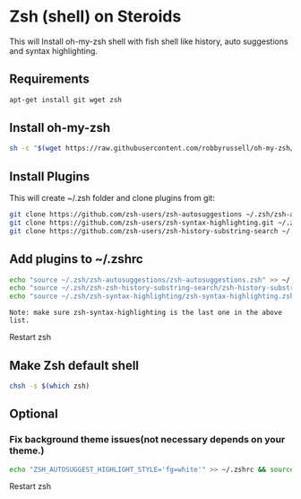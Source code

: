 # Zsh (shell) on Steroids

This will Install oh-my-zsh shell with fish shell like history, auto suggestions and syntax highlighting.

## Requirements

```bash
apt-get install git wget zsh
```

## Install oh-my-zsh

```bash
sh -c "$(wget https://raw.githubusercontent.com/robbyrussell/oh-my-zsh/master/tools/install.sh -O -)"
```

## Install Plugins

This will create ~/.zsh folder and clone plugins from git:

```bash
git clone https://github.com/zsh-users/zsh-autosuggestions ~/.zsh/zsh-autosuggestions
git clone https://github.com/zsh-users/zsh-syntax-highlighting.git ~/.zsh/zsh-syntax-highlighting
git clone https://github.com/zsh-users/zsh-history-substring-search ~/.zsh/zsh-zsh-history-substring-search
```

## Add plugins to ~/.zshrc

```bash
echo "source ~/.zsh/zsh-autosuggestions/zsh-autosuggestions.zsh" >> ~/.zshrc && source ~/.zshrc
echo "source ~/.zsh/zsh-zsh-history-substring-search/zsh-history-substring-search.zsh" >> ~/.zshrc && source ~/.zshrc
echo "source ~/.zsh/zsh-syntax-highlighting/zsh-syntax-highlighting.zsh" >> ~/.zshrc && source ~/.zshrc
```

`Note: make sure zsh-syntax-highlighting is the last one in the above list.`

Restart zsh

## Make Zsh default shell

```bash
chsh -s $(which zsh)
```

## Optional

### Fix background theme issues(not necessary depends on your theme.)

```bash
echo "ZSH_AUTOSUGGEST_HIGHLIGHT_STYLE='fg=white'" >> ~/.zshrc && source ~/.zshrc
```

Restart zsh

